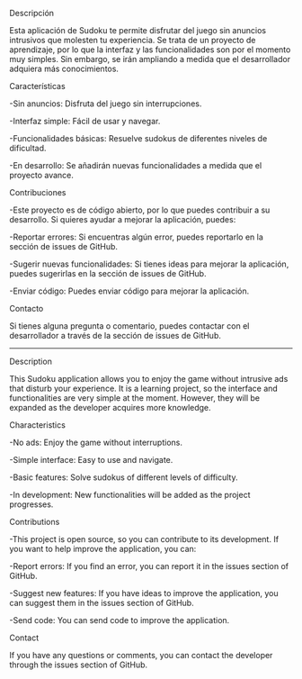 Descripción

Esta aplicación de Sudoku te permite disfrutar del juego sin anuncios intrusivos que molesten tu experiencia. Se trata de un proyecto de aprendizaje, por lo que la interfaz y las funcionalidades son por el momento muy simples. Sin embargo, se irán ampliando a medida que el desarrollador adquiera más conocimientos.

Características
  
  -Sin anuncios: Disfruta del juego sin interrupciones.
  
  -Interfaz simple: Fácil de usar y navegar.
  
  -Funcionalidades básicas: Resuelve sudokus de diferentes niveles de dificultad.
  
  -En desarrollo: Se añadirán nuevas funcionalidades a medida que el proyecto avance.

Contribuciones

  -Este proyecto es de código abierto, por lo que puedes contribuir a su desarrollo. Si quieres ayudar a mejorar la aplicación, puedes:

  -Reportar errores: Si encuentras algún error, puedes reportarlo en la sección de issues de GitHub.
  
  -Sugerir nuevas funcionalidades: Si tienes ideas para mejorar la aplicación, puedes sugerirlas en la sección de issues de GitHub.
  
  -Enviar código: Puedes enviar código para mejorar la aplicación.

Contacto

Si tienes alguna pregunta o comentario, puedes contactar con el desarrollador a través de la sección de issues de GitHub.

---------------------------------------------------------------------------

Description

This Sudoku application allows you to enjoy the game without intrusive ads that disturb your experience. It is a learning project, so the interface and functionalities are very simple at the moment. However, they will be expanded as the developer acquires more knowledge.

Characteristics

-No ads: Enjoy the game without interruptions.

-Simple interface: Easy to use and navigate.

-Basic features: Solve sudokus of different levels of difficulty.

-In development: New functionalities will be added as the project progresses.

Contributions

-This project is open source, so you can contribute to its development. If you want to help improve the application, you can:

-Report errors: If you find an error, you can report it in the issues section of GitHub.

-Suggest new features: If you have ideas to improve the application, you can suggest them in the issues section of GitHub.

-Send code: You can send code to improve the application.

Contact

If you have any questions or comments, you can contact the developer through the issues section of GitHub.
